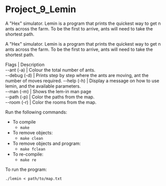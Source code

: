 # Project_9_Lemin
A "Hex" simulator. Lemin is a program that prints the quickest way to get n ants across the farm. To be the first to arrive, ants will need to take the shortest path.

A "Hex" simulator.
Lemin is a program that prints the quickest way to get n ants across the farm.
To be the first to arrive, ants will need to take the shortest path.

 Flags       | Description                                                                      
--ant (-a)   | Colour the total number of ants.                                                 
--debug (-d) | Prints step by step where the ants are moving, ant the number of moves required. 
--help (-h)  | Display a message on how to use lemin, and the available parameters.            
--man (-m)   | Shows the lem-in man page                                                       
--path (-p)  | Color the paths from the map.                                                   
--room (-r)  | Color the rooms from the map.                                                   

Run the following commands:

* To compile
	- `make`
* To remove objects:
	- `make clean`
* To remove objects and program:
	- `make fclean`
* To re-compile:
	- `make re`

To run the program:

`./lemin < path/to/map.txt`
